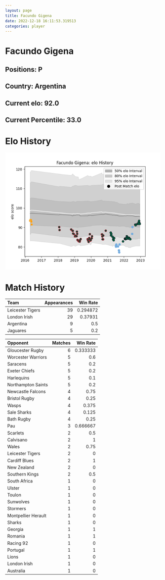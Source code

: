 ```yaml
---  
layout: page  
title: Facundo Gigena  
date: 2022-12-18 16:11:53.319513  
categories: player  
---
```

# Facundo Gigena

## Positions: P

## Country: Argentina

## Current elo: 92.0

## Current Percentile: 33.0

# Elo History


![elo history](history_FacundoGigena.png)
# Match History


| Team             |   Appearances |   Win Rate |
|:-----------------|--------------:|-----------:|
| Leicester Tigers |            39 |   0.294872 |
| London Irish     |            29 |   0.37931  |
| Argentina        |             9 |   0.5      |
| Jaguares         |             5 |   0.2      |

| Opponent            |   Matches |   Win Rate |
|:--------------------|----------:|-----------:|
| Gloucester Rugby    |         6 |   0.333333 |
| Worcester Warriors  |         5 |   0.6      |
| Saracens            |         5 |   0.2      |
| Exeter Chiefs       |         5 |   0.2      |
| Harlequins          |         5 |   0.1      |
| Northampton Saints  |         5 |   0.2      |
| Newcastle Falcons   |         4 |   0.75     |
| Bristol Rugby       |         4 |   0.25     |
| Wasps               |         4 |   0.375    |
| Sale Sharks         |         4 |   0.125    |
| Bath Rugby          |         4 |   0.25     |
| Pau                 |         3 |   0.666667 |
| Scarlets            |         2 |   0.5      |
| Calvisano           |         2 |   1        |
| Wales               |         2 |   0.75     |
| Leicester Tigers    |         2 |   0        |
| Cardiff Blues       |         2 |   1        |
| New Zealand         |         2 |   0        |
| Southern Kings      |         2 |   0.5      |
| South Africa        |         1 |   0        |
| Ulster              |         1 |   0        |
| Toulon              |         1 |   0        |
| Sunwolves           |         1 |   0        |
| Stormers            |         1 |   0        |
| Montpellier Herault |         1 |   0        |
| Sharks              |         1 |   0        |
| Georgia             |         1 |   1        |
| Romania             |         1 |   1        |
| Racing 92           |         1 |   0        |
| Portugal            |         1 |   1        |
| Lions               |         1 |   0        |
| London Irish        |         1 |   0        |
| Australia           |         1 |   0        |